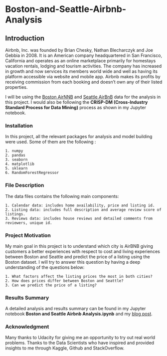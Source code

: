 # Boston-and-Seattle-Airbnb-Analysis

## Introduction
Airbnb, Inc. was founded by Brian Chesky, Nathan Blecharczyk and Joe Gebbia in 2008. It is an American company headquartered in San Francisco, California and operates as an online marketplace primarily for homestays vacation rentals, lodging and tourism activities.
The company has increased in growth and now services its members world wide and well as having its platform accessible via website and mobile app. Airbnb makes its profits by receiving commission from each booking and doesn’t own any of their listed properties.

I will be using the [Boston AirNNB](https://www.kaggle.com/airbnb/boston) and [Seattle AirBnB](https://www.kaggle.com/airbnb/seattle/data) data for the analysis in this project. I would also be following the **CRISP-DM (Cross-Industry Standard Process for Data Mining)** process as shown in my Jupyter notebook.

### Installation
In this project, all the relevant packages for analysis and model building were used. Some of them are the following :

    1. numpy
    2. pandas
    3. seaborn
    4. matplotlib
    5. sklearn
    6. RandomForestRegressor
 


### File Description
The data files contains the following main components:

    1. Calendar data: includes home availability, price and listing id.
    2. Listing data: includes full description and average review score of listings.
    3. Reviews data: includes house reviews and detailed comments from reviewers, unique id.
    

### Project Motivation
My main goal in this project is to understand which city is AirBNB giving customers a better experiences with respect to cost and living experiences between Boston and Seattle and predict the price of a listing using the Boston dataset.
I will try to answer this question by having a deep understanding of the questions below:

    1. What factors affect the listing prices the most in both cities?
    2. How does prices differ between Boston and Seattle?
    3. Can we predict the price of a listing?     
    
### Results Summary
A detailed analysis and results summary can be found in my Jupyter notebook **Boston and Seattle Airbnb Analysis.ipynb** and my [blog post](https://medium.com/@bokeke_37284/boston-and-seattle-airbnb-analysis-4be7230a01fb).


### Acknowledgment
Many thanks to Udacity for giving me an opportunity to try out real world problems. Thanks to the Data Scientists who have inspired and provided insights to me through Kaggle, Github and StackOverflow.
